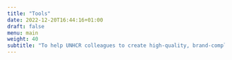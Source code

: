```yaml
---
title: "Tools"
date: 2022-12-20T16:44:16+01:00
draft: false
menu: main
weight: 40
subtitle: "To help UNHCR colleagues to create high-quality, brand-compliant charts and graphics, GDS has created a number of tools, templates and scripts. You can find useful tools to support your data visualization using Excel, Power BI, Adobe Illustrator, R, Python, D3, and for GIS."
---
```


